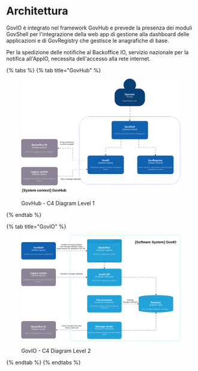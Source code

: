# Architettura

GovIO è integrato nel framework GovHub e prevede la presenza dei moduli GovShell per l'integrazione della web app di gestione alla dashboard delle applicazioni e di GovRegistry che gestisce le anagrafiche di base.

Per la spedizione delle notifiche al Backoffice IO, servizio nazionale per la notifica all'AppIO, necessita dell'accesso alla rete internet.&#x20;

{% tabs %}
{% tab title="GovHub" %}
<figure><img src="../.gitbook/assets/GovHub-C4L1.drawio (2).png" alt=""><figcaption><p>GovHub - C4 Diagram Level 1</p></figcaption></figure>
{% endtab %}

{% tab title="GovIO" %}
<figure><img src="../.gitbook/assets/GovHub-C4L2-GovIO.drawio.png" alt=""><figcaption><p>GovIO - C4 Diagram Level 2</p></figcaption></figure>
{% endtab %}
{% endtabs %}
